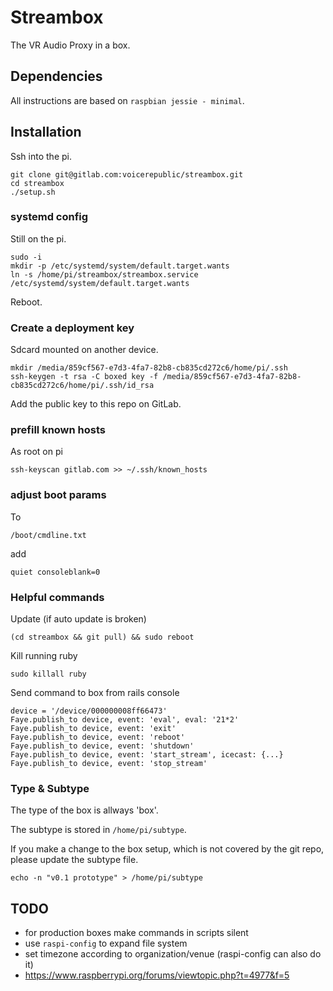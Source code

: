 # Streambox

The VR Audio Proxy in a box.

## Dependencies

All instructions are based on `raspbian jessie - minimal`.

## Installation

Ssh into the pi.

```
git clone git@gitlab.com:voicerepublic/streambox.git
cd streambox
./setup.sh

```

### systemd config

Still on the pi.

```
sudo -i
mkdir -p /etc/systemd/system/default.target.wants
ln -s /home/pi/streambox/streambox.service /etc/systemd/system/default.target.wants

```

Reboot.

### Create a deployment key

Sdcard mounted on another device.


```
mkdir /media/859cf567-e7d3-4fa7-82b8-cb835cd272c6/home/pi/.ssh
ssh-keygen -t rsa -C boxed key -f /media/859cf567-e7d3-4fa7-82b8-cb835cd272c6/home/pi/.ssh/id_rsa
```

Add the public key to this repo on GitLab.

### prefill known hosts

As root on pi

    ssh-keyscan gitlab.com >> ~/.ssh/known_hosts

### adjust boot params

To

    /boot/cmdline.txt

add

    quiet consoleblank=0

### Helpful commands

Update (if auto update is broken)

    (cd streambox && git pull) && sudo reboot

Kill running ruby

    sudo killall ruby

Send command to box from rails console

    device = '/device/000000008ff66473'
    Faye.publish_to device, event: 'eval', eval: '21*2'
    Faye.publish_to device, event: 'exit'
    Faye.publish_to device, event: 'reboot'
    Faye.publish_to device, event: 'shutdown'
    Faye.publish_to device, event: 'start_stream', icecast: {...}
    Faye.publish_to device, event: 'stop_stream'

### Type & Subtype

The type of the box is allways 'box'.

The subtype is stored in `/home/pi/subtype`.

If you make a change to the box setup, which is not covered by the git
repo, please update the subtype file.

    echo -n "v0.1 prototype" > /home/pi/subtype

## TODO

* for production boxes make commands in scripts silent
* use `raspi-config` to expand file system
* set timezone according to organization/venue (raspi-config can also do it)
* https://www.raspberrypi.org/forums/viewtopic.php?t=4977&f=5
